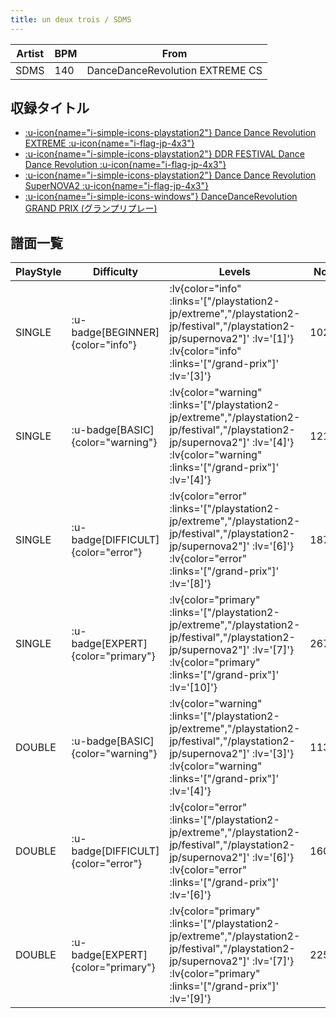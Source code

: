 ```yaml
---
title: un deux trois / SDMS
---
```


|Artist|BPM|From|
|------|---|----|
|SDMS|140|DanceDanceRevolution EXTREME CS|

## 収録タイトル

- [ :u-icon{name="i-simple-icons-playstation2"} Dance Dance Revolution EXTREME :u-icon{name="i-flag-jp-4x3"} ](/playstation2-jp/extreme)
- [ :u-icon{name="i-simple-icons-playstation2"} DDR FESTIVAL Dance Dance Revolution :u-icon{name="i-flag-jp-4x3"} ](/playstation2-jp/festival)
- [ :u-icon{name="i-simple-icons-playstation2"} Dance Dance Revolution SuperNOVA2 :u-icon{name="i-flag-jp-4x3"} ](/playstation2-jp/supernova2)
- [ :u-icon{name="i-simple-icons-windows"} DanceDanceRevolution GRAND PRIX (グランプリプレー)](/grand-prix)

## 譜面一覧

|PlayStyle|Difficulty|Levels|Notes|Movie|
|---------|----------|------|-----|-----|
|SINGLE| :u-badge[BEGINNER]{color="info"} | :lv{color="info" :links='["/playstation2-jp/extreme","/playstation2-jp/festival","/playstation2-jp/supernova2"]' :lv='[1]'}  :lv{color="info" :links='["/grand-prix"]' :lv='[3]'} |102/0||
|SINGLE| :u-badge[BASIC]{color="warning"} | :lv{color="warning" :links='["/playstation2-jp/extreme","/playstation2-jp/festival","/playstation2-jp/supernova2"]' :lv='[4]'}  :lv{color="warning" :links='["/grand-prix"]' :lv='[4]'} |121/25||
|SINGLE| :u-badge[DIFFICULT]{color="error"} | :lv{color="error" :links='["/playstation2-jp/extreme","/playstation2-jp/festival","/playstation2-jp/supernova2"]' :lv='[6]'}  :lv{color="error" :links='["/grand-prix"]' :lv='[8]'} |187/34||
|SINGLE| :u-badge[EXPERT]{color="primary"} | :lv{color="primary" :links='["/playstation2-jp/extreme","/playstation2-jp/festival","/playstation2-jp/supernova2"]' :lv='[7]'}  :lv{color="primary" :links='["/grand-prix"]' :lv='[10]'} |267/11||
|DOUBLE| :u-badge[BASIC]{color="warning"} | :lv{color="warning" :links='["/playstation2-jp/extreme","/playstation2-jp/festival","/playstation2-jp/supernova2"]' :lv='[3]'}  :lv{color="warning" :links='["/grand-prix"]' :lv='[4]'} |113/4||
|DOUBLE| :u-badge[DIFFICULT]{color="error"} | :lv{color="error" :links='["/playstation2-jp/extreme","/playstation2-jp/festival","/playstation2-jp/supernova2"]' :lv='[6]'}  :lv{color="error" :links='["/grand-prix"]' :lv='[6]'} |160/13||
|DOUBLE| :u-badge[EXPERT]{color="primary"} | :lv{color="primary" :links='["/playstation2-jp/extreme","/playstation2-jp/festival","/playstation2-jp/supernova2"]' :lv='[7]'}  :lv{color="primary" :links='["/grand-prix"]' :lv='[9]'} |225/13||
